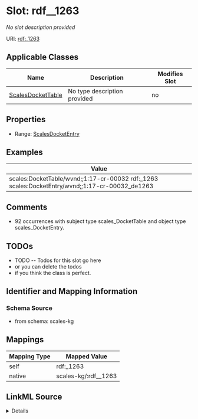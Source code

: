 

# Slot: rdf__1263


_No slot description provided_





URI: [rdf:_1263](http://www.w3.org/1999/02/22-rdf-syntax-ns#_1263)



<!-- no inheritance hierarchy -->





## Applicable Classes

| Name | Description | Modifies Slot |
| --- | --- | --- |
| [ScalesDocketTable](../classes/ScalesDocketTable.md) | No type description provided |  no  |







## Properties

* Range: [ScalesDocketEntry](../classes/ScalesDocketEntry.md)






## Examples

| Value |
| --- |
| scales:DocketTable/wvnd;;1:17-cr-00032 rdf:_1263 scales:DocketEntry/wvnd;;1:17-cr-00032_de1263 |

## Comments

* 92 occurrences with subject type scales_DocketTable and object type scales_DocketEntry.

## TODOs

* TODO -- Todos for this slot go here
* or you can delete the todos
* if you think the class is perfect.

## Identifier and Mapping Information







### Schema Source


* from schema: scales-kg




## Mappings

| Mapping Type | Mapped Value |
| ---  | ---  |
| self | rdf:_1263 |
| native | scales-kg/:rdf__1263 |




## LinkML Source

<details>
```yaml
name: rdf__1263
description: No slot description provided
todos:
- TODO -- Todos for this slot go here
- or you can delete the todos
- if you think the class is perfect.
comments:
- 92 occurrences with subject type scales_DocketTable and object type scales_DocketEntry.
examples:
- value: scales:DocketTable/wvnd;;1:17-cr-00032 rdf:_1263 scales:DocketEntry/wvnd;;1:17-cr-00032_de1263
from_schema: scales-kg
rank: 1000
slot_uri: rdf:_1263
alias: rdf__1263
domain_of:
- scales_DocketTable
range: scales_DocketEntry

```
</details>